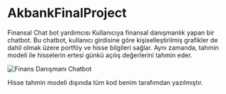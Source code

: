 # AkbankFinalProject
Finansal Chat bot yardımcısı
Kullanıcıya finansal danışmanlık yapan bir chatbot. Bu chatbot, kullanıcı girdisine göre kişiselleştirilmiş grafikler de dahil olmak üzere portföy ve hisse bilgileri sağlar. Aynı zamanda, tahmin modeli ile hisselerin ertesi günkü açılış değerlerini tahmin eder.

![Finans Danışmanı Chatbot](https://github.com/user-attachments/assets/4955249d-1c54-49c7-93a8-955b6bd987f6)

Hisse tahmin modeli dışınıda tüm kod benim tarafımdan yazılmıştır.
